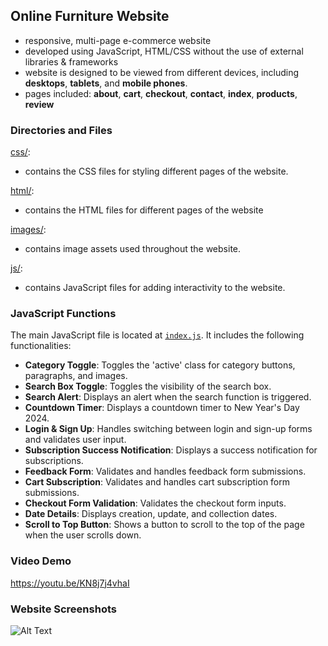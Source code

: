 ## Online Furniture Website
- responsive, multi-page e-commerce website
- developed using JavaScript, HTML/CSS without the use of external libraries & frameworks
- website is designed to be viewed from different devices, including **desktops**, **tablets**, and **mobile phones**.
- pages included:  **about**, **cart**, **checkout**, **contact**, **index**, **products**, **review**

### Directories and Files  
[css/](Website_code/css): 
- contains the CSS files for styling different pages of the website.  

[html/](Website_code/html): 
- contains the HTML files for different pages of the website

[images/](Website_code/images): 
- contains image assets used throughout the website.  

[js/](Website_code/js): 
- contains JavaScript files for adding interactivity to the website.  

### JavaScript Functions
The main JavaScript file is located at [`index.js`](Website_code/js/index.js). It includes the following functionalities:

- **Category Toggle**: Toggles the 'active' class for category buttons, paragraphs, and images.
- **Search Box Toggle**: Toggles the visibility of the search box.
- **Search Alert**: Displays an alert when the search function is triggered.
- **Countdown Timer**: Displays a countdown timer to New Year's Day 2024.
- **Login & Sign Up**: Handles switching between login and sign-up forms and validates user input.
- **Subscription Success Notification**: Displays a success notification for subscriptions.
- **Feedback Form**: Validates and handles feedback form submissions.
- **Cart Subscription**: Validates and handles cart subscription form submissions.
- **Checkout Form Validation**: Validates the checkout form inputs.
- **Date Details**: Displays creation, update, and collection dates.
- **Scroll to Top Button**: Shows a button to scroll to the top of the page when the user scrolls down.

### Video Demo
https://youtu.be/KN8j7j4vhaI


### Website Screenshots
![Alt Text](Website_code/images/index.png)
